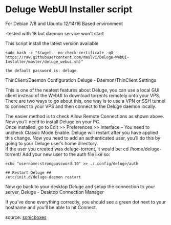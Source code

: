 # Deluge WebUI Installer script

For Debian 7/8 and Ubuntu 12/14/16 Based environment

-tested with 18 but daemon service won't start

This script install the latest version available
```
sudo bash -c "$(wget --no-check-certificate -qO - https://raw.githubusercontent.com/maulvi/Deluge-WebUI-Installer/master/deluge_webui.sh)"
```
```
the default password is: deluge
```
ThinClient/Daemon Configuration Deluge - Daemon/ThinClient Settings

This is one of the neatest features about Deluge, you can use a local GUI client instead of the WebUI to  download torrents remotely onto your VPS.  There are two ways to go about this, one way is to use a VPN or SSH tunnel to connect to your VPS and then connect to the Deluge daemon locally.  

The easier method is to check Allow Remote Connections as shown above. Now you’ll need to install Deluge on your PC.  
Once installed, 
go to Edit >>  Preferences >> Interface  –  You need to uncheck Classic Mode Enable.
Deluge will restart after you have applied this change. Now you need to add an authenticated user, you’ll do this by going to your Deluge user’s home directory.  
If the user you created was deluge-torrent, it would be: cd /home/deluge-torrent/ Add your new user to the auth file like so:

```
echo "username:strongpassword:10" >> ./.config/deluge/auth

## Restart Deluge ##
/etc/init.d/deluge-daemon restart
```
Now go back to your desktop Deluge and setup the connection to your server, Deluge - Desktop Connection Manager

If you’ve done everything correctly, you should see a green dot next to your hostname and you’ll be able to hit Connect.




source: [sonicboxes](https://sonicboxes.com)
